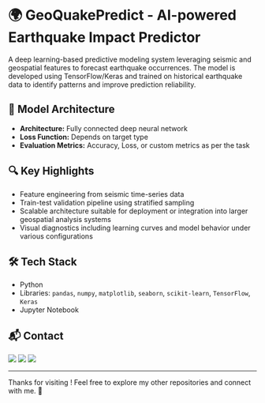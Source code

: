 # 🌍 GeoQuakePredict - AI-powered Earthquake Impact Predictor

A deep learning-based predictive modeling system leveraging seismic and geospatial features to forecast earthquake occurrences. The model is developed using TensorFlow/Keras and trained on historical earthquake data to identify patterns and improve prediction reliability.

## 🧠 Model Architecture

- **Architecture:** Fully connected deep neural network
- **Loss Function:** Depends on target type 
- **Evaluation Metrics:** Accuracy, Loss, or custom metrics as per the task 

## 🔍 Key Highlights

- Feature engineering from seismic time-series data
- Train-test validation pipeline using stratified sampling
- Scalable architecture suitable for deployment or integration into larger geospatial analysis systems
- Visual diagnostics including learning curves and model behavior under various configurations

## 🛠️ Tech Stack

- Python  
- Libraries: `pandas`, `numpy`, `matplotlib`, `seaborn`, `scikit-learn`, `TensorFlow`, `Keras`
- Jupyter Notebook

## 📬 Contact

<p>
  <a href="mailto:aradhyaray99@gmail.com"><img src="https://img.shields.io/badge/Email-D14836?style=for-the-badge&logo=gmail&logoColor=white" /></a>
  <a href="https://www.linkedin.com/in/rayaradhya"><img src="https://img.shields.io/badge/LinkedIn-blue?style=for-the-badge&logo=linkedin&logoColor=white" /></a>
  <a href="https://github.com/AradhyaRay05"><img src="https://img.shields.io/badge/GitHub-181717?style=for-the-badge&logo=github&logoColor=white" /></a>
</p>

---

Thanks for visiting ! Feel free to explore my other repositories and connect with me. 🚀 
